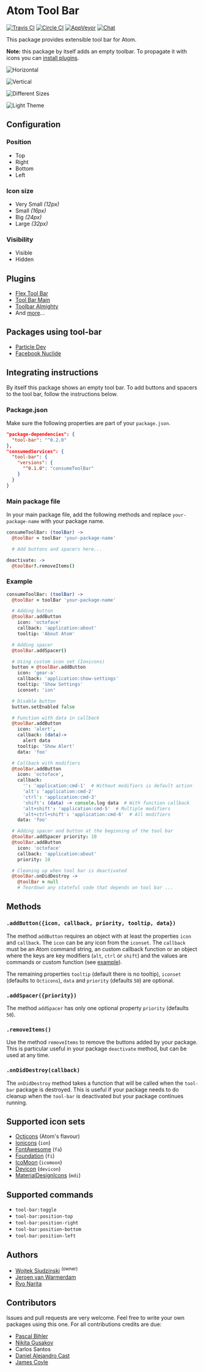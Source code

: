 # Atom Tool Bar

[![Travis CI](https://travis-ci.org/suda/tool-bar.svg?branch=master)](https://travis-ci.org/suda/tool-bar)
[![Circle CI](https://circleci.com/gh/suda/tool-bar/tree/master.svg?style=svg)](https://circleci.com/gh/suda/tool-bar/tree/master)
[![AppVeyor](https://ci.appveyor.com/api/projects/status/v11my5av06gjmwia/branch/master?svg=true)](https://ci.appveyor.com/project/jerone/tool-bar-viq9c/branch/master)
[![Chat](https://badges.gitter.im/Join%20Chat.svg)](https://gitter.im/suda/tool-bar?utm_source=badge&utm_medium=badge&utm_campaign=pr-badge&utm_content=badge)

This package provides extensible tool bar for Atom.

**Note:** this package by itself adds an empty toolbar. To propagate it with
icons you can [install plugins](#plugins).

![Horizontal](http://cl.ly/image/2w0u3c1x1K3W/Screenshot-2015-04-21-16.46.49.png)

![Vertical](http://cl.ly/image/1t3U3F191p35/Screenshot-2015-04-21-16.45.46.png)

![Different Sizes](http://cl.ly/image/3v1N2F3e3I47/Screenshot-2015-04-21-16.45.46_2.png)

![Light Theme](http://cl.ly/image/0g043b1e0P1X/Screenshot-2015-04-21-16.46.02.png)

## Configuration

### Position

*   Top
*   Right
*   Bottom
*   Left

### Icon size

*   Very Small *(12px)*
*   Small *(16px)*
*   Big *(24px)*
*   Large *(32px)*

### Visibility

*   Visible
*   Hidden

## Plugins

*   [Flex Tool Bar](https://atom.io/packages/flex-tool-bar)
*   [Tool Bar Main](https://atom.io/packages/tool-bar-main)
*   [Toolbar Almighty](https://atom.io/packages/tool-bar-almighty)
*   And [more](https://atom.io/packages/search?utf8=%E2%9C%93&q=keyword%3Atool-bar)...

## Packages using tool-bar

*   [Particle Dev](https://atom.io/packages/spark-dev)
*   [Facebook Nuclide](https://atom.io/packages/nuclide)

## Integrating instructions

By itself this package shows an empty tool bar. To add buttons and spacers to
the tool bar, follow the instructions below.

### Package.json

Make sure the following properties are part of your `package.json`.

```json
"package-dependencies": {
  "tool-bar": "^0.2.0"
},
"consumedServices": {
  "tool-bar": {
    "versions": {
      "^0.1.0": "consumeToolBar"
    }
  }
}
```

### Main package file

In your main package file, add the following methods and replace
`your-package-name` with your package name.

```coffeescript
consumeToolBar: (toolBar) ->
  @toolBar = toolBar 'your-package-name'

  # Add buttons and spacers here...

deactivate: ->
  @toolBar?.removeItems()
```

### Example

```coffeescript
consumeToolBar: (toolBar) ->
  @toolBar = toolBar 'your-package-name'

  # Adding button
  @toolBar.addButton
    icon: 'octoface'
    callback: 'application:about'
    tooltip: 'About Atom'

  # Adding spacer
  @toolBar.addSpacer()

  # Using custom icon set (Ionicons)
  button = @toolBar.addButton
    icon: 'gear-a'
    callback: 'application:show-settings'
    tooltip: 'Show Settings'
    iconset: 'ion'

  # Disable button
  button.setEnabled false

  # Function with data in callback
  @toolBar.addButton
    icon: 'alert',
    callback: (data)->
      alert data
    tooltip: 'Show Alert'
    data: 'foo'

  # Callback with modifiers
  @toolBar.addButton
    icon: 'octoface',
    callback:
      '': 'application:cmd-1'  # Without modifiers is default action
      'alt': 'application:cmd-2'
      'ctrl': 'application:cmd-3'
      'shift': (data) -> console.log data  # With function callback
      'alt+shift': 'application:cmd-5'  # Multiple modifiers
      'alt+ctrl+shift': 'application:cmd-6'  # All modifiers      
    data: 'foo'

  # Adding spacer and button at the beginning of the tool bar
  @toolBar.addSpacer priority: 10
  @toolBar.addButton
    icon: 'octoface'
    callback: 'application:about'
    priority: 10

  # Cleaning up when tool bar is deactivated
  @toolBar.onDidDestroy ->
    @toolBar = null
    # Teardown any stateful code that depends on tool bar ...
```

## Methods

### `.addButton({icon, callback, priority, tooltip, data})`
The method `addButton` requires an object with at least the properties `icon`
and `callback`. The `icon` can be any icon from the `iconset`. The `callback`
must be an Atom command string, an custom callback function or an object where
the keys are key modifiers (`alt`, `ctrl` or `shift`) and the values are
commands or custom function (see [example](#example)).

The remaining properties `tooltip` (default there is no tooltip), `iconset` (defaults to
 `Octicons`), `data` and `priority` (defaults `50`) are optional.

### `.addSpacer({priority})`
The method `addSpacer` has only one optional property `priority` (defaults
`50`).

### `.removeItems()`
Use the method `removeItems` to remove the buttons added by your package. This
is particular useful in your package `deactivate` method, but can be used at
any time.

### `.onDidDestroy(callback)`
The `onDidDestroy` method takes a function that will be called when the
`tool-bar` package is destroyed. This is useful if your package needs to do
cleanup when the `tool-bar` is deactivated but your package continues running.

## Supported icon sets

*   [Octicons](https://octicons.github.com) (Atom's flavour)
*   [Ionicons](http://ionicons.com) (`ion`)
*   [FontAwesome](http://fortawesome.github.io/Font-Awesome) (`fa`)
*   [Foundation](http://zurb.com/playground/foundation-icon-fonts-3) (`fi`)
*   [IcoMoon](https://icomoon.io) (`icomoon`)
*   [Devicon](http://devicon.fr) (`devicon`)
*   [MaterialDesignIcons](https://materialdesignicons.com/) (`mdi`)

## Supported commands

*   `tool-bar:toggle`
*   `tool-bar:position-top`
*   `tool-bar:position-right`
*   `tool-bar:position-bottom`
*   `tool-bar:position-left`

## Authors

*   [Wojtek Siudzinski](http://suda.pl) <sup>(owner)</sup>
*   [Jeroen van Warmerdam](https://github.com/jerone)
*   [Ryo Narita](https://github.com/cakecatz)

## Contributors

Issues and pull requests are very welcome. Feel free to write your own packages
using this one. For all contributions credits are due:

*   [Pascal Bihler](https://github.com/pbihler)
*   [Nikita Gusakov](https://github.com/nkt)
*   Carlos Santos
*   [Daniel Alejandro Cast](https://github.com/lexcast)
*   [James Coyle](https://github.com/JamesCoyle)
